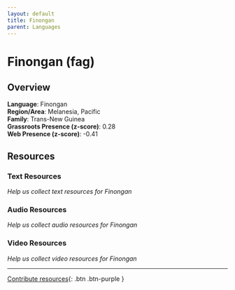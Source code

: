 ```yaml
---
layout: default
title: Finongan
parent: Languages
---
```


# Finongan (fag)

## Overview

**Language**: Finongan  
**Region/Area**: Melanesia, Pacific  
**Family**: Trans-New Guinea  
**Grassroots Presence (z-score)**: 0.28  
**Web Presence (z-score)**: -0.41  

## Resources

### Text Resources
*Help us collect text resources for Finongan*

### Audio Resources
*Help us collect audio resources for Finongan*

### Video Resources
*Help us collect video resources for Finongan*

---

[Contribute resources](https://forms.office.com/e/1SfLJx3u1r){: .btn .btn-purple }
